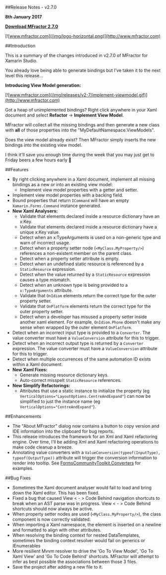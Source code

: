 
##Release Notes - v2.7.0

**8th January 2017**

**[Download MFractor 2.7.0](http://addins.mfractor.com/releases/2.07.00/MFractor.MFractor_2.07.00.mpack)**

[![www.mfractor.com](/img/logo-horizontal.png)](http://www.mfractor.com)

##Introduction

This is a summary of the changes introduced in v2.7.0 of MFractor for Xamarin Studio.

You already love being able to generate bindings but I've taken it to the next level this release...

**Introducing View Model generation:**

[![www.mfractor.com](/img/releases/v2-7/implement-viewmodel.gif)](http://www.mfractor.com)

Got a heap of unimplemented bindings? Right click anywhere in your Xaml document and select **Refactor** -> **Implement View Model**.

MFractor will collect all the missing bindings and then generate a new class with **all** of those properties into the "MyDefaultNamespace.ViewModels".

Does the view model already exist? Then MFractor simply inserts the new bindings into the existing view model.

I think it'll save you enough time during the week that you may just get to Friday beers a few hours early 🍻

##Features

 - By right clicking anywhere in a Xaml document, implement all missing bindings as a new or into an existing view model:
 	- Implement view model properties with a getter and setter.
  - Implement view model properties with a backing field.
  - Bound properties that return `ICommand` will have an empty `Xamarin.Forms.Command` instance generated.
 - **New Xaml Analysers:**
 	- Validate that elements declared inside a resource dictionary have an x:Key.
 	- Validate that elements declared inside a resource dictionary have a unique x:Key value.
 	- Detect when an x:TypeArguments is used on a non-generic type and warn of incorrect usage.
 	- Detect when a property setter node (`<MyClass.MyProperty/>`) references a non-existent member on the parent class.
 	- Detect when a property setter attribute is empty.
 	- Detect when an undefined static resource is referenced by a `StaticResource` expression.
 	- Detect when the value returned by a `StaticResource` expression causes a type mismatch.
 	- Detect when an unknown type is being provided to a `x:TypeArguments` attribute.
 	- Validate that `OnIdiom` elements return the correct type for the outer property setter.
 	- Validate that `OnPlatform` elements return the correct type for the outer property setter.
 	- Detect when a developer has misused a property setter inside another xaml element. For example, `OnIdiom.Phone` doesn't make any sense when wrapped by the outer element `OnPlatform`.
  - Detect when an incorrect input type is provided to a `Converter`. The value converter must have a `ValueConversion` attribute for this to trigger.
  - Detect when an incorrect output type is returned by a `Converter` expression. The value converter must have a `ValueConversion` attribute for this to trigger.
  - Detect when multiple occurrences of the same automation ID exists within a Xaml document.
 - **New Xaml Fixes:**
 	- Generate missing resource dictionary keys.
 	- Auto-correct misspelt `StaticResource` references.
 - **New Simplify Refactorings:**
 	- Attributes that use a static instance to initialize the property (eg `VerticalOptions="LayoutOptions.CentreAndExpand"`) can now be simplified to just the instance name (eg `VerticalOptions="CentreAndExpand"`).

##Enhancements

 - The "About MFractor" dialog now contains a button to copy version and IDE information into the clipboard for bug reports.
 - This release introduces the framework for an Xml and Xaml refactoring engine. Over time, I'll be adding Xml and Xaml refactoring operations to make code cleanup a breeze.
 - Annotating value converters with a `ValueConversion(typeof(InputType), typeof(OutputType))` attribute will trigger the conversion information to render into tooltip. See [FormsCommunityToolkit.Converters](https://github.com/FormsCommunityToolkit/Converters) for examples.

##Bug Fixes

 - Sometimes the Xaml document analyser would fail to load and bring down the Xaml editor. This has been fixed.
 - Fixed a bug that caused View < - > Code Behind navigation shortcuts to break when an AST parse was in progress. View < - > Code Behind shortcuts should now always be active.
 - When property setter nodes are used (`<MyClass.MyProperty/>`), the class component is now correctly validated.
 - When importing a Xaml namespace, the element is inserted on a newline and formatted to align with other attributes.
 - When resolving the binding context for nested DataTemplates, sometimes the binding context resolver would fail on generics or IEnumerables
 - More resilient Mvvm resolver to drive the 'Go To View Model', 'Go To Xaml View' and 'Go To Code Behind' shortcuts. MFractor will attempt to infer as best possible the associations between those 3 files.
 - Save the project after adding a new file to it.
